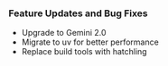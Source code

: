 ### Feature Updates and Bug Fixes
- Upgrade to Gemini 2.0
- Migrate to uv for better performance
- Replace build tools with hatchling